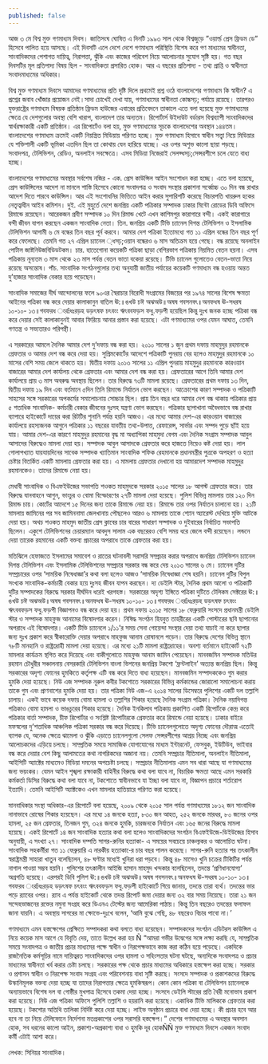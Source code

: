 ```yaml
---
published: false
---
```


আজ ৩ মে বিশ্ব মুক্ত গণমাধ্যম দিবস। জাতিসংঘ ঘোষিত এ দিনটি ১৯৯৩ সাল থেকে বিশ্বজুড়ে ”ওয়ার্ল্ড প্রেস ফ্রিডম ডে” হিসেবে পালিত হয়ে আসছে। এই দিবসটি এলে দেশে দেশে গণমাধ্যম পরিস্থিতি বিশেষ করে গণ মাধ্যমের স্বাধীনতা, সাংবাদিকদের পেশাগত দায়িত্ব, নিরাপত্তা, ঝুঁকি এবং কাজের পরিবেশ নিয়ে আলোচনার সুযোগ সৃষ্টি হয়। গত বছর দিবসটির মূল প্রতিপাদ্য বিষয় ছিল - সাংবাদিকতা প্রসারিত হোক। আর এ বছরের প্রতিপাদ্য - তথ্য প্রাপ্তি ও স্বাধীনতা সংবাদমাধ্যমের অধিকার।

বিশ্ব মুক্ত গণমাধ্যম দিবসে আমাদের গণমাধ্যমের প্রতি দৃষ্টি দিলে প্রথমেই প্রশ্ন ওঠে বাংলাদেশের গণমাধ্যম কি স্বাধীন? এ প্রশ্নের জবাব খোঁজার প্রয়োজন নেই।সাদা চোখেই দেখা যায়, গণমাধ্যমের স্বাধীনতা কোন্ধসঢ়; পর্যায়ে রয়েছে। তারপরও যুক্তরাষ্ট্রের গণমাধ্যম বিষয়ক প্রতিষ্ঠান ফ্রিডম হাউজের এবারের প্রতিবেদনে তাকালে এতে বলা হয়েছে মুক্ত গণমাধ্যমের ক্ষেত্রে যে দেশগুলোর অবস্থা বেশি খারাপ, বাংলাদেশ তার অন্যতম। রিপোর্টার্স উইদাউট বর্ডারস বিশ্বব্যাপী সাংবাদিকদের স্বার্থরক্ষাকারী একটি প্রতিষ্ঠান। এর রিপোর্টেও বলা হয়, মুক্ত গণমাধ্যমের সূচকে বাংলাদেশের অবস্থান ১৪৪তম। বাংলাদেশের গণমাধ্যম ক্রমেই একটি নিয়ন্ত্রিত মিডিয়ায় পরিণত হচ্ছে। মুক্ত গণমাধ্যম হিসাবে স্বাধীন সত্ত্বা নিয়ে মিডিয়ার যে শক্তিশালী একটি ভূমিকা এতদিন ছিল তা কোথায় যেন হারিয়ে যাচ্ছে। এর ওপর অশুভ কালো ছায়া পড়ছে। সংবাদপত্র, টেলিভিশন, রেডিও, অনলাইন সবক্ষেত্রে। এসব মিডিয়া নিজেরাই সেলফ্ধসঢ়;সেন্সরশীপে চলে যেতে বাধ্য হচ্ছে।

বাংলাদেশের গণমাধ্যমের অবস্থার সর্বশেষ নজির - এক. প্রেস কাউন্সিল আইন সংশোধন করা হচ্ছে। এতে বলা হয়েছে, প্রেস কাউন্সিলের আদেশ না মানলে শাস্তি হিসেবে কোনো সংবাদপত্র ও সংবাদ সংস্থার প্রকাশনা সর্ব্বোচ্চ ৩০ দিন বন্ধ রাখার আদেশ দিতে পারবে কাউন্সিল। আর এই সংশোধনির ভিত্তিতে আইন করার সুপারিশটি করেছে বিচারপতি খায়রুল হকের নেতৃত্বাধীন আইন কমিশন। দুই. এই মুহুর্তে দেশে জনপ্রিয় একটি পত্রিকার সম্পাদক ঢাকার মিন্টো রোডের ডিবি অফিসে রিমান্ডে রয়েছেন। আরেকজন প্রবীণ সম্পাদক ১০ দিন রিমান্ড খেটে এখন কাশিমপুর কারাগারে বন্দী। একই কারাগারে বন্দী জীবন যাপন করছেন একজন সাংবাদিক নেতা। তিন. জনপ্রিয় একটি টিভি চ্যানেল দিগন্ত টেলিভিশন ও ইসলামিক টেলিভিশন আগামী ৬ মে বন্ধের তিন বছর পূর্ন করবে। আমার দেশ পত্রিকা ইতোমধ্যে গত ১১ এপ্রিল বন্ধের তিন বছর পূর্ণ করে ফেলেছে। তেমনি গত ২৭ এপ্রিল চ্যানেল ্ধসঢ়;ওয়ান বন্ধেরও ৬ মাস অতিক্রম হয়ে গেছে। বন্ধ রয়েছে অনলাইন পোর্টাল জাষ্টনিউজবিডিডটকম। চার. হাতেগোনা কয়েকটি পত্রিকা ছাড়া বেশিরভাগ পত্রিকায় নিয়মিত বেতন হয়না। এসব পত্রিকায় নূন্যতম ৩ মাস থেকে ২৩ মাস পর্যন্ত বেতন ভাতা বকেয়া রয়েছে। টিভি চ্যানেল গুলোতেও বেতন-ভাতা নিয়ে রয়েছে অসন্তোষ। পাঁচ. সাংবাদিক সংগঠনগুলোর তথ্য অনুযায়ী জাতীয় পর্যায়ের কয়েকটি গণমাধ্যম বন্ধ হওয়ায় অন্তত দু’হাজার সাংবাদিক বেকার হয়ে পড়েছেন।

সাংবাদিক সমাজের দীর্ঘ আন্দোলনের ফলে ৯০এর স্বৈরাচার বিরোধী সংগ্রামের বিজয়ের পর ১৯৭৪ সালের বিশেষ ক্ষমতা আইনের পত্রিকা বন্ধ করে দেয়ার কালাকানুন বাতিল ঊ:॥ঙখউ চঈ অঝঅউ॥অষষ গবসনবৎ॥অনফধষ ঊ-সধরষ ১০-১০- ১৩॥গবফরধ ংরঃঁধঃরড়হ ডড়ৎষফ চৎবংং ঋৎববফড়স ফধু.ফড়পী হয়েছিল কিন্তু দুঃখ জনক হচ্ছে পত্রিকা বন্ধ করে দেয়ার সেই কালাকানুনই আবার ফিরিয়ে আনার প্রস্তাব করা হয়েছে। এটা গণমাধ্যমের ওপর যেমন আঘাত, তেমনি গণতন্ত্র ও সভ্যতারও পরিপন্থী।

এ সরকারের আমলে দৈনিক আমার দেশ দু’দফায় বন্ধ করা হয়। ২০১০ সালের ১ জুন প্রথম দফায় মাহমুদুর রহমানকে গ্রেফতার ও আমার দেশ বন্ধ করে দেয়া হয়। সুপ্রিমকোর্টের আদেশে পত্রিকাটি পুনরায় বের হলেও মাহমুদুর রহমানকে ১০ মাসের বেশি সময় জেলে থাকতে হয়। দ্বিতীয় দফায় ২০১৩ সালের ১১ এপ্রিল পুনরায় মাহমুদুর রহমানকে কারওয়ান বাজারের আমার দেশ কার্যালয় থেকে গ্রেফতার এবং আমার দেশ বন্ধ করা হয়। গ্রেফতারের আগে তিনি আমার দেশ কার্যালয়ে প্রায় ৩ মাস অবরুদ্ধ অবস্থায় ছিলেন। তার বিরুদ্ধে ৭৩টি মামলা রয়েছে। গ্রেফতারের প্রথম দফায় ১৩ দিন, দ্বিতীয় দফায় ১৯ দিন এবং বর্তমানে ৫দিন তিনি রিমান্ডে নির্যাতন ভোগ করছেন। আক্রোশের কারণ সম্পাদক ও পত্রিকাটি সাহসের সঙ্গে সরকারের অপকর্মের সমালোচনায় সোচ্চার ছিল। প্রায় তিন বছর ধরে আমার দেশ বন্ধ থাকায় পত্রিকার প্রায় ৫ শতাধিক সাংবাদিক- কর্মচারী বেকার জীবনের দুঃসহ যন্ত্রণা ভোগ করছেন। পত্রিকার ছাপাখানা অবৈধভাবে বন্ধ রাখার ব্যাপারে হাইকোর্টে দায়ের করা রিটটির শুনানি পর্যন্ত হয়নি আজও। এর মধ্যে আমার দেশ-এর কারওয়ান বাজারের কার্যালয়ে রহস্যজনক আগুনে পত্রিকার ১১ বছরের যাবতীয় তথ্য-উপাত্ত, রেফারেন্স, সার্ভার এবং সম্পদ পুড়ে ছাঁই হয়ে যায়। আমার দেশ-এর কারণে মাহমুদুর রহমানের বৃদ্ধ মা অধ্যাপিকা মাহমুদা বেগম এবং দৈনিক সংগ্রাম সম্পাদক আবুল আসাদের বিরুদ্ধেও মামলা দেয়া হয়। সম্পাদক আবুল আসাদকে গ্রেফতার করে হাজতে নিয়েও কষ্ট দেয়া হয়। লাল গোলাপখ্যাত যায়যায়দিনের সাবেক সম্পাদক খ্যাতিমান সাংবাদিক শফিক রেহমানকে প্রধানমন্ত্রীর পুত্রকে অপহরণ ও হত্যা চেষ্টার বিতর্কিত একটি মামলায় গ্রেফতার করা হয়। এ মামলায় গ্রেফতার দেখানো হয় আমারদেশ সম্পাদক মাহমুদুর রহমানকেও। তাদের রিমান্ডে নেয়া হয়।

মেধাবী সাংবাদিক ও বিএফইউজের সভাপতি শওকত মাহমুদকে সরকার ২০১৫ সালের ১৮ আগস্ট গ্রেফতার করে। তার বিরুদ্ধে যানবাহনে আগুন, ভাংচুর ও বোমা বিস্ফোরণের ২৭টি মামলা দেয়া হয়েছে। পুলিশ বিভিন্ন মামলায় তার ১২০ দিন রিমান্ড চায়। কোর্টের আদেশে ১৫ দিনের জন্য তাকে রিমান্ডে নেয়া হয়। রিমান্ডে তার ওপর নির্যাতন চালানো হয়। ২১টি মামলায় জামিনের পর সব জামিননামা জেলখানায় পৌছলেও আরও ৬ মামলায় তাকে শ্যোন অ্যারেস্ট দেখিয়ে মুক্তি আটকে দেয়া হয়। অথচ শওকত মাহমুদ জাতীয় প্রেস ক্লাবের চার বারের সাধারণ সম্পাদক ও দুইবারের নির্বাচিত সভাপতি ছিলেন। একুশে টেলিভিশনের চেয়ারম্যান আবদুস সালাম এক বছরেরও বেশি সময় ধরে জেলে বন্দী রয়েছেন। লন্ডনে দেয়া তারেক রহমানের একটি বক্তব্য প্রচারের অপরাধে তাকে গ্রেফতার করা হয়।

মতিঝিলে হেফাজতে ইসলামের সমাবেশ ও রাতের ঘটনাবলী সরাসরি সম্প্রচার করার অপরাধে জনপ্রিয় টেলিভিশন চ্যানেল দিগন্ত টেলিভিশন এবং ইসলামিক টেলিভিশনের সম্প্রচার সরকার বন্ধ করে দেয় ২০১৩ সালের ৬ মে। চ্যানেল দুটির সম্প্রচারের ওপর ‘সাময়িক নিষেধাজ্ঞা’র কথা বলা হলেও আজও ‘সাময়িক নিষেধাজ্ঞা শেষ হয়নি। চ্যানেল দুটির বিপুল সংখ্যক সাংবাদিক-কর্মচারী বেকার হয়ে দুঃসহ জীবন যাপন করছেন। দ্য ডেইলি স্টার, দৈনিক প্রথম আলো ও পত্রিকাটি দুটির সম্পাদকের বিরুদ্ধে সরকার দীর্ঘদিন ধরেই খরগহস্ত। সরকারের অদৃশ্য ইঙ্গিতে পত্রিকা দুটিতে টেলিকম সেক্টরের ঊ:॥ঙখউ চঈ অঝঅউ॥অষষ গবসনবৎ॥অনফধষ ঊ-সধরষ ১০-১০- ১৩॥গবফরধ ংরঃঁধঃরড়হ ডড়ৎষফ চৎবংং ঋৎববফড়স ফধু.ফড়পী বিজ্ঞাপনও বন্ধ করে দেয়া হয়। প্রথম দফায় ২০১৫ সালের ১৮ ফেব্রুয়ারি সংসদে প্রধানমন্ত্রী ডেইলি স্টার ও সম্পাদক মাহফুজ আনামের বিষোদগার করেন। নিষিদ্ধ সংগঠন হিযবুত তাহরীরের একটি পোস্টারের ছবি ছাপানোর অপরাধে এই বিষোদগার। একটি টিভি চ্যানেলে ১/১১’র সময় সেনা গোয়েন্দা সংস্থার দেয়া তথ্য যাচাই না করে ছাপার জন্য দুঃখ প্রকাশ করে স্বীকারোক্তি দেয়ার অপরাধে মাহফুজ আনাম রোষানলে পড়েন। তার বিরুদ্ধে দেশের বিভিন্ন স্থানে ৭৮টি মানহানি ও রাষ্ট্রদ্রোহী মামলা দেয়া হয়েছে। এর মধ্যে ২১টি মামলা রাষ্ট্রদ্রোহের। অবশ্য বর্তমানে হাইকোর্ট ৭২টি মামলার কার্যক্রম স্থগিত করে দিয়েছে এবং বাকীগুলোতে মাহফুজ আনাম জামিন পেয়েছেন। মানবজমিন সম্পাদক মতিউর রহমান চৌধুরীর সঞ্চালনায় বেসরকারি টেলিভিশন বাংলা ভিশনের জনপ্রিয় টকশো ‘ফ্রন্টলাইন’ অত্যন্ত জনপ্রিয় ছিল। কিন্তু সরকারের অদৃশ্য ফোনের হুমকিতে কর্তৃপক্ষ এটি বন্ধ করে দিতে বাধ্য হয়েছেন। মানবজমিন সম্পাদককেও গুম করার হুমকি দেয়া হয়েছে। নিউ এজ সম্পাদক নূরুল কবীর টকশোতে সরকারের বিভিন্ন কর্মকান্ডের জোরালো সমালোচনা করায় তাকে গুম এবং প্রাণনাশের হুমকি দেয়া হয়। তার পত্রিকা নিউ এজ-এ ২০১৪ সালের ডিসেম্বরে পুলিশের একটি দল তল্লাশি চালায়। একই ভাবে কয়েক দফায় বোমা হামলা ও তল্লাশির শিকার হয়েছে দৈনিক সংগ্রাম পত্রিকা। দৈনিক নয়াদিগন্ত পত্রিকাও বোমা হামলা ও ভাঙচুরের শিকার হয়েছে। দৈনিক ইনকিলাব পত্রিকায় প্রকাশিত একটি রিপোর্টকে কেন্দ্র করে পত্রিকার বার্তা সম্পাদক, চীফ রিপোর্টার ও সংশ্লিষ্ট রিপোর্টারকে গ্রেফতার করে রিমান্ডে নেয়া হয়েছে। ঢাকার বাইরে মফস্বলের দু’শতাধিক আঞ্চলিক পত্রিকা সরকার বন্ধ করে দিয়েছে। টিভি চ্যানেলগুলোতে অদৃশ্য ফোনের দৌরাত্ম এতোই ব্যাপক যে, অনেক ক্ষেত্রে ঝামেলা ও ঝুঁকি এড়াতে চ্যানেলগুলো সেলফ সেন্সরশীপের আশ্রয় নিচ্ছে এবং জনপ্রিয় আলোচকদের এড়িয়ে চলছে। সাম্প্রতিক সময়ে সামাজিক যোগাযোগের মাধ্যম ইন্টারনেট, ফেসবুক, ইউটিউব, ভাইবার বন্ধ করে দেয়ার বেশ কিছু আলামতের কথা নাগরিকদের অজানা নয়। তেমনি সম্প্রচার নীতিমালা, অনলাইন নীতিমালা, আইসিটি অ্যাক্টের মাধ্যমেও মিডিয়া দমনের অপচেষ্টা চলছে। সম্প্রচার নীতিমালায় এমন সব ধারা আছে যা গণমাধ্যমের জন্য ভয়ংকর। যেমন আইন শৃঙ্খলা রক্ষাকারী বাহিনীর বিরুদ্ধে কথা বলা যাবে না, বিচারিক ক্ষমতা আছে এমন সরকারি কর্মকর্তা ডিসির বিরুদ্ধে কথা বলা যাবে না, টকশোতে স্বাধীনভাবে যা ইচ্ছা বলা যাবে না, বিজ্ঞাপন প্রচারে শর্তারোপ ইত্যাদি। তেমনি আইসিটি অ্যাক্টকেও এখন মামলার হাতিয়ারে পরিণত করা হয়েছে।


মানবাধিকার সংস্থা অধিকার-এর রিপোর্টে বলা হয়েছে, ২০০৯ থেকে ২০১৫ সাল পর্যন্ত গণমাধ্যমের ১৮১২ জন সাংবাদিক নানাভাবে রোষের শিকার হয়েছেন। এর মধ্যে ১৪ জনকে হত্যা, ৮৩০ জন আহত, ২৫২ জনকে মারধর, ৮০ জনের ওপর হামলা, ২৫ জন গ্রেফতার, তিনজন গুম, ৩২৪ জনকে হুমকি, চারজনকে নির্যাতন এবং ১৬৫ জনের বিরুদ্ধে মামলা হয়েছে। একই রিপোর্টে ১৪ জন সাংবাদিক হত্যার কথা বলা হলেও সাংবাদিকদের সংগঠন বিএফইউজে-ডিইউজের হিসাব অনুযায়ী, এ সংখ্যা ২৭। সাংবাদিক দম্পতি সাগর-রুনির হত্যাকা- এ সময়ের সবচেয়ে চাঞ্চল্যকর ও আলোচিত ঘটনা। সাংবাদিক সহকর্মীরা গত ১১ ফেব্রুয়ারি এ নারকীয় হত্যাকা-ের চার বছর পালন করেছে। সাগর-রুনি হত্যার পর তৎকালীন স্বরাষ্ট্রমন্ত্রী সাহারা খাতুন বলেছিলেন, ৪৮ ঘণ্টার মধ্যেই খুনিরা ধরা পড়বে। কিন্তু ৪৮ মাসেও খুনি চক্রের টিকিটির পর্যন্ত নাগাল পাওয়া সম্ভব হয়নি। পুলিশের তৎকালীন আইজি হাসান মাহমুদ খন্দকার বলেছিলেন, তদন্তে ‘প্রণিধানযোগ্য’ অগ্রগতি হয়েছে। এরপরই ডিবি পুলিশ ঊ:॥ঙখউ চঈ অঝঅউ॥অষষ গবসনবৎ॥অনফধষ ঊ-সধরষ ১০-১০- ১৩॥গবফরধ ংরঃঁধঃরড়হ ডড়ৎষফ চৎবংং ঋৎববফড়স ফধু.ফড়পী হাইকোর্টে গিয়ে জানায়, তদন্তে তারা ব্যর্থ। তদন্তের ভার পড়ে র‌্যাবের ওপর। র‌্যাব এ পর্যন্ত হাইকোর্ট থেকে তদন্ত রিপোর্ট জমা দেয়ার জন্য ৩২ বার সময় নিয়েছে। তারা ২১ জন সন্দেহভাজনের রক্তের নমুনা সংগ্রহ করে ডিএনএ টেস্টের জন্য আমেরিকা পাঠায়। কিন্তু তিন বছরেও তদন্তের ফলাফল জানা যায়নি। এ অবস্থায় সাগরের মা ক্ষোভে-দুঃখে বলেন, ‘আমি বুঝে গেছি, ৪৮ বছরেও বিচার পাবো না।’

গণমাধ্যমে এমন হস্তক্ষেপের প্রেক্ষিতে সম্পাদকরা কথা বলতে বাধ্য হয়েছেন। সম্পাদকদের সংগঠন এডিটরস কাউন্সিল এ নিয়ে কয়েক মাস আগে যে বিবৃতি দেয়, তাতে উল্লেখ করা হয় Ñ “আমরা গভীর উদ্বেগের সঙ্গে লক্ষ্য করছি যে, সাম্প্রতিক সময়ে সংবাদপত্র ও জাতীয় প্রচার মাধ্যমের পক্ষে স্বাধীন ও নিরপেক্ষভাবে কাজ করা কঠিন হয়ে পড়েছে। একদিকে রাজনৈতিক কর্মসূচির নামে দায়িত্বরত সাংবাদিকদের ওপর হামলা ও সহিংসতার ঘটনা ঘটছে, অন্যদিকে সংবাদপত্র ও প্রচার মাধ্যমের স্বাধীনতা খর্ব করার চেষ্টা চলছে। সরকারের পক্ষ থেকে প্রচার মাধ্যমের অধিকারে হস্তক্ষেপ করা হচ্ছে। সরকার ও প্রশাসন স্বাধীন ও নিরপেক্ষ সংবাদ সংগ্রহ এবং পরিবেশনায় বাধা সৃষ্টি করছে। সংসদে সম্পাদক ও প্রকাশকদের বিরুদ্ধে উস্কানিমূলক বক্তব্য দেয়া হচ্ছে যা তাদের নিরাপত্তার ক্ষেত্রে হুমকিস্বরূপ। কোন কোন পত্রিকা বা টেলিভিশন চ্যানেলকে অন্যায়ভাবে বিশেষ দল বা গোষ্ঠীর মুখপাত্র হিসেবে তকমা দেয়া হচ্ছে। সংসদে ডেইলি স্টারের প্রতি বৈরী মনোভাব প্রকাশ করা হয়েছে। নিউ এজ পত্রিকা অফিসে পুলিশি তল্লাশি ও হয়রানি করা হয়েছে। একাধিক টিভি মালিককে গ্রেফতার করা হয়েছে। টকশোর অতিথি তালিকা নির্দিষ্ট করে দেয়া হচ্ছে। লাইভ অনুষ্ঠান প্রচারে বাধা দেয়া হচ্ছে। কী প্রচার হবে আর হবে না তা নিয়ে টেলিফোনে নির্দেশনা মতপ্রকাশের ওপর সরাসরি হস্তক্ষেপ।” দেশের গণমাধ্যমের এ অবস্থার অবসান হোক, সব ধরনের কালো আইন, প্রকাশ্য-অপ্রকাশ্য বাধা ও হুমকি দূর হোকÑÑ মুক্ত গণমাধ্যম দিবসে একজন সংবাদ কর্মী এটাই আশা করে।

লেখক: সিনিয়র সাংবাদিক।